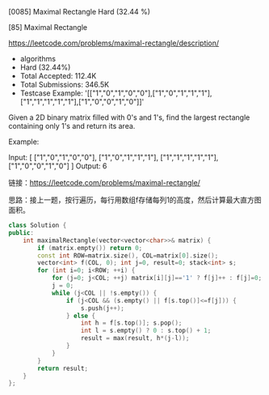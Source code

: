 [0085] Maximal Rectangle                                            Hard   (32.44 %)

<!--front-->	
[85] Maximal Rectangle  

https://leetcode.com/problems/maximal-rectangle/description/

* algorithms
* Hard (32.44%)
* Total Accepted:    112.4K
* Total Submissions: 346.5K
* Testcase Example:  '[["1","0","1","0","0"],["1","0","1","1","1"],["1","1","1","1","1"],["1","0","0","1","0"]]'

Given a 2D binary matrix filled with 0's and 1's, find the largest rectangle containing only 1's and return its area.

Example:


Input:
[
  ["1","0","1","0","0"],
  ["1","0","1","1","1"],
  ["1","1","1","1","1"],
  ["1","0","0","1","0"]
]
Output: 6







<!--back-->

链接：https://leetcode.com/problems/maximal-rectangle/

思路：接上一题，按行遍历，每行用数组f存储每列1的高度，然后计算最大直方图面积。

```cpp
class Solution {
public:
    int maximalRectangle(vector<vector<char>>& matrix) {
        if (matrix.empty()) return 0;
        const int ROW=matrix.size(), COL=matrix[0].size();
        vector<int> f(COL, 0); int j=0, result=0; stack<int> s;
        for (int i=0; i<ROW; ++i) {
            for (j=0; j<COL; ++j) matrix[i][j]=='1' ? f[j]++ : f[j]=0;
            j = 0;
            while (j<COL || !s.empty()) {
                if (j<COL && (s.empty() || f[s.top()]<=f[j])) {
                    s.push(j++);
                } else {
                    int h = f[s.top()]; s.pop();
                    int l = s.empty() ? 0 : s.top() + 1;
                    result = max(result, h*(j-l));
                }
            }
        }
        return result;
    }
};
```



